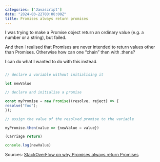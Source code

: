 ```yaml
---
categories: ['Javascript']
date: "2024-03-22T00:00:00Z"
title: Promises always return promises
---
```


I was trying to make a Promise object return an ordinary value (e.g. a number or a string), but failed.

And then I realised that Promises are never intended to return values other than Promises.  Otherwise how can one “chain” then with .thens?

I can do what I wanted to do with this instead.

 ```js

// declare a variable without initialising it

let newValue

// declare and initialise a promise

const myPromise = new Promise((resolve, reject) => {
resolve("foo");
});

// assign the value of the resolved promise to the variable

myPromise.then(value => {newValue = value})

(Carriage return)

console.log(newValue)

```

Sources:
[StackOverFlow on why Promises always return Promises](
 https://stackoverflow.com/questions/57504663/why-does-a-promise-return-an-object-promise-even-if-i-put-return-explicitly)

